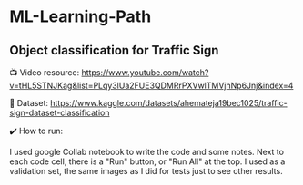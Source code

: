 # ML-Learning-Path

## Object classification for Traffic Sign

:tv: Video resource: https://www.youtube.com/watch?v=tHL5STNJKag&list=PLqy3lUa2FUE3QDMRrPXVwlTMVjhNp6Jnj&index=4

:newspaper: Dataset: https://www.kaggle.com/datasets/ahemateja19bec1025/traffic-sign-dataset-classification

:heavy_check_mark: How to run:

I used google Collab notebook to write the code and some notes.
Next to each code cell, there is a "Run" button, or "Run All" at the top.
I used as a validation set, the same images as I did for tests just to see other results.

